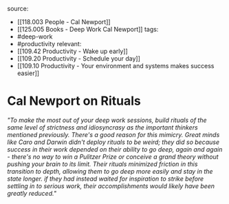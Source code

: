 source: 
- [[118.003 People - Cal Newport]]
- [[125.005 Books - Deep Work Cal Newport]]
tags:
- #deep-work 
- #productivity 
relevant:
- [[109.42 Productivity - Wake up early]]
- [[109.20 Productivity - Schedule your day]]
- [[109.10 Productivity - Your environment and systems makes success easier]]

# Cal Newport on Rituals

_"To make the most out of your deep work sessions, build rituals of the same level of strictness and idiosyncrasy as the important thinkers mentioned previously. There's a good reason for this mimicry. Great minds like Caro and Darwin didn't deploy rituals to be weird; they did so because success in their work depended on their ability to go deep, again and again - there's no way to win a Pulitzer Prize or conceive a grand theory without pushing your brain to its limit. Their rituals minimized friction in this transition to depth, allowing them to go deep more easily and stay in the state longer. if they had instead waited for inspiration to strike before settling in to serious work, their accomplishments would likely have been greatly reduced."_
